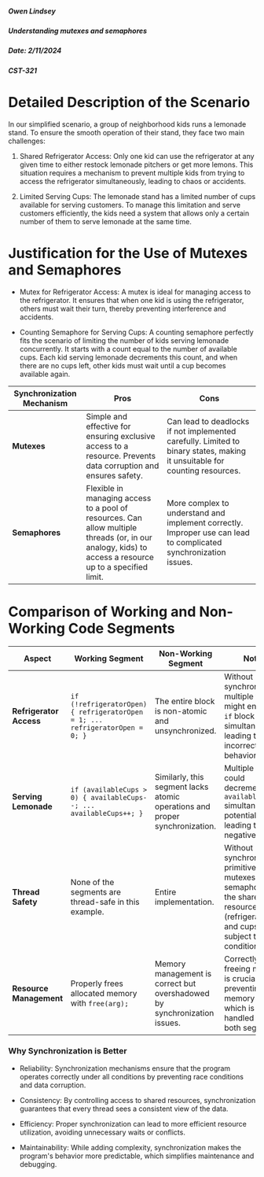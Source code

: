 ##### Owen Lindsey
##### Understanding mutexes and semaphores
##### Date: 2/11/2024
##### CST-321

# Detailed Description of the Scenario
In our simplified scenario, a group of neighborhood kids runs a lemonade stand. To ensure the smooth operation of their stand, they face two main challenges:

1. Shared Refrigerator Access: Only one kid can use the refrigerator at any given time to either restock lemonade pitchers or get more lemons. This situation requires a mechanism to prevent multiple kids from trying to access the refrigerator simultaneously, leading to chaos or accidents.

2. Limited Serving Cups: The lemonade stand has a limited number of cups available for serving customers. To manage this limitation and serve customers efficiently, the kids need a system that allows only a certain number of them to serve lemonade at the same time.

# Justification for the Use of Mutexes and Semaphores

- Mutex for Refrigerator Access: A mutex is ideal for managing access to the refrigerator. It ensures that when one kid is using the refrigerator, others must wait their turn, thereby preventing interference and accidents.

- Counting Semaphore for Serving Cups: A counting semaphore perfectly fits the scenario of limiting the number of kids serving lemonade concurrently. It starts with a count equal to the number of available cups. Each kid serving lemonade decrements this count, and when there are no cups left, other kids must wait until a cup becomes available again.

| Synchronization Mechanism | Pros   | Cons   |
|------------|--------------|------------------|
| **Mutexes**               | Simple and effective for ensuring exclusive access to a resource. Prevents data corruption and ensures safety. | Can lead to deadlocks if not implemented carefully. Limited to binary states, making it unsuitable for counting resources. |
| **Semaphores**            | Flexible in managing access to a pool of resources. Can allow multiple threads (or, in our analogy, kids) to access a resource up to a specified limit. | More complex to understand and implement correctly. Improper use can lead to complicated synchronization issues. |

# Comparison of Working and Non-Working Code Segments

| Aspect               | Working Segment                                                    | Non-Working Segment                             | Notes                                                                                                             |
|----------------------|--------------------------------------------------------------------|-------------------------------------------------|-------------------------------------------------------------------------------------------------------------------|
| **Refrigerator Access** | `if (!refrigeratorOpen) { refrigeratorOpen = 1; ... refrigeratorOpen = 0; }` | The entire block is non-atomic and unsynchronized. | Without synchronization, multiple threads might enter the `if` block simultaneously, leading to incorrect behavior. |
| **Serving Lemonade**    | `if (availableCups > 0) { availableCups--; ... availableCups++; }`    | Similarly, this segment lacks atomic operations and proper synchronization. | Multiple threads could decrement `availableCups` simultaneously, potentially leading to negative values.           |
| **Thread Safety**       | None of the segments are thread-safe in this example.                 | Entire implementation.                          | Without synchronization primitives like mutexes or semaphores, the shared resources (refrigerator and cups) are subject to race conditions. |
| **Resource Management** | Properly frees allocated memory with `free(arg);`                     | Memory management is correct but overshadowed by synchronization issues. | Correctly freeing memory is crucial in preventing memory leaks, which is handled well in both segments.            |



### Why Synchronization is Better

- Reliability: Synchronization mechanisms ensure that the program operates correctly under all conditions by preventing race conditions and data corruption.

- Consistency: By controlling access to shared resources, synchronization guarantees that every thread sees a consistent view of the data.

- Efficiency: Proper synchronization can lead to more efficient resource utilization, avoiding unnecessary waits or conflicts.

- Maintainability: While adding complexity, synchronization makes the program's behavior more predictable, which simplifies maintenance and debugging.
